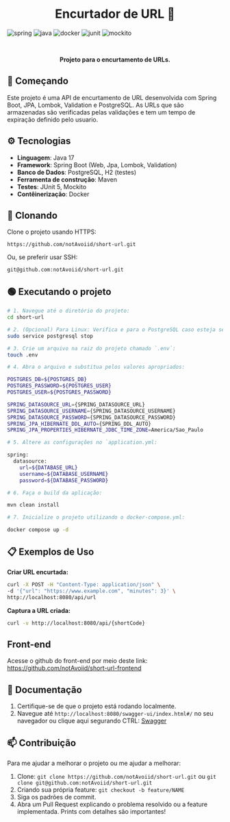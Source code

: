 [JAVA_BADGE]:https://img.shields.io/badge/java-%23ED8B00.svg?style=for-the-badge&logo=openjdk&logoColor=white
[SPRING_BADGE]:https://img.shields.io/badge/spring-%2382B54B.svg?style=for-the-badge&logo=spring&logoColor=white
[JUNIT_BADGE]:https://img.shields.io/badge/JUnit5-25A162.svg?style=for-the-badge&logo=JUnit5&logoColor=white
[MOCKITO_BADGE]:https://img.shields.io/badge/Mockito-4D4D4D.svg?style=for-the-badge&logo=Mockito&logoColor=white
[DOCKER_BADGE]:https://img.shields.io/badge/docker-%230db7ed.svg?style=for-the-badge&logo=docker&logoColor=white

<div align="center">
  <h1 style="font-weight: bold;">Encurtador de URL 🔗</h1>
</div>

![spring][SPRING_BADGE]
![java][JAVA_BADGE]
![docker][DOCKER_BADGE]
![junit][JUNIT_BADGE]
![mockito][MOCKITO_BADGE]

<br>

<p align="center">
  <b>Projeto para o encurtamento de URLs.</b>
</p>

## 🚀 Começando

Este projeto é uma API de encurtamento de URL desenvolvida com Spring Boot, JPA, Lombok, Validation e PostgreSQL. As URLs que são armazenadas são verificadas pelas validações e tem um tempo de expiração definido pelo usuario.

## ⚙️ Tecnologias

- **Linguagem**: Java 17
- **Framework**: Spring Boot (Web, Jpa, Lombok, Validation)
- **Banco de Dados**: PostgreSQL, H2 (testes)
- **Ferramenta de construção**: Maven
- **Testes**: JUnit 5, Mockito
- **Contêinerização**: Docker

## 🔄 Clonando

Clone o projeto usando HTTPS:
```
https://github.com/notAvoiid/short-url.git
```

Ou, se preferir usar SSH:
```
git@github.com:notAvoiid/short-url.git
```

## 🟢 Executando o projeto
```bash
# 1. Navegue até o diretório do projeto:
cd short-url

# 2. (Opcional) Para Linux: Verifica e para o PostgreSQL caso esteja sendo usado em background:
sudo service postgresql stop

# 3. Crie um arquivo na raiz do projeto chamado `.env`:
touch .env 

# 4. Abra o arquivo e substitua pelos valores apropriados:

POSTGRES_DB=${POSTGRES_DB}
POSTGRES_PASSWORD=${POSTGRES_USER}
POSTGRES_USER=${POSTGRES_PASSWORD}

SPRING_DATASOURCE_URL={SPRING_DATASOURCE_URL}
SPRING_DATASOURCE_USERNAME={SPRING_DATASOURCE_USERNAME}
SPRING_DATASOURCE_PASSWORD={SPRING_DATASOURCE_PASSWORD}
SPRING_JPA_HIBERNATE_DDL_AUTO={SPRING_DDL_AUTO}
SPRING_JPA_PROPERTIES_HIBERNATE_JDBC_TIME_ZONE=America/Sao_Paulo

# 5. Altere as configurações no `application.yml:

spring:
  datasource:
    url=${DATABASE_URL}
    username=${DATABASE_USERNAME}
    password=${DATABASE_PASSWORD}

# 6. Faça o build da aplicação:

mvn clean install

# 7. Inicialize o projeto utilizando o docker-compose.yml:

docker compose up -d

```
## 📋 Exemplos de Uso

**Criar URL encurtada:**
```bash
curl -X POST -H "Content-Type: application/json" \
-d '{"url": "https://www.example.com", "minutes": 3}' \
http://localhost:8080/api/url
```

**Captura a URL criada:**
```bash
curl -v http://localhost:8080/api/{shortCode}
```

## Front-end

Acesse o github do front-end por meio deste link: https://github.com/notAvoiid/short-url-frontend

## 📄 Documentação

1. Certifique-se de que o projeto está rodando localmente.
2. Navegue até `http://localhost:8080/swagger-ui/index.html#/` no seu navegador ou clique aqui segurando CTRL: [Swagger](http://localhost:8080/swagger-ui/index.html#/)  

## 📫 Contribuição

Para me ajudar a melhorar o projeto ou me ajudar a melhorar:

1. Clone: `git clone https://github.com/notAvoiid/short-url.git` ou `git clone git@github.com:notAvoiid/short-url.git`
2. Criando sua própria feature: `git checkout -b feature/NAME`
3. Siga os padrões de commit.
4. Abra um Pull Request explicando o problema resolvido ou a feature implementada. Prints com detalhes são importantes!
